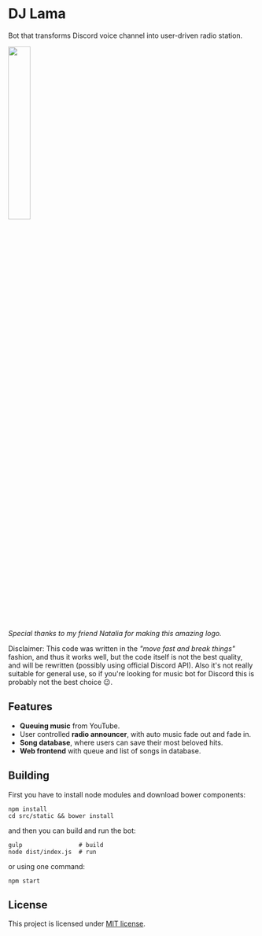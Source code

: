 # DJ Lama
Bot that transforms Discord voice channel into user-driven radio station.

<img src="https://cdn.rawgit.com/Deseteral/dj-lama/master/res/logo.svg" width="30%" height="30%">

*Special thanks to my friend Natalia for making this amazing logo.*

Disclaimer: This code was written in the *"move fast and break things"* fashion,
and thus it works well, but the code itself is not the best quality, and will be
rewritten (possibly using official Discord API). Also it's not really suitable
for general use, so if you're looking for music bot for Discord this is probably
not the best choice :wink:.

## Features
* **Queuing music** from YouTube.
* User controlled **radio announcer**, with auto music fade out and fade in.
* **Song database**, where users can save their most beloved hits.
* **Web frontend** with queue and list of songs in database.

## Building
First you have to install node modules and download bower components:
```
npm install
cd src/static && bower install
```

and then you can build and run the bot:
```
gulp                # build
node dist/index.js  # run
```
or using one command:
```
npm start
```

## License
This project is licensed under [MIT license](LICENSE).
